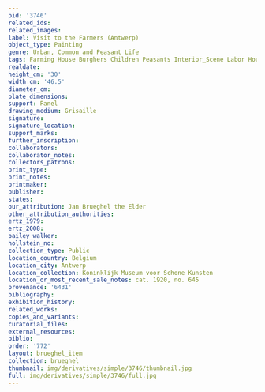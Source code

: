 ```yaml
---
pid: '3746'
related_ids: 
related_images: 
label: Visit to the Farmers (Antwerp)
object_type: Painting
genre: Urban, Common and Peasant Life
tags: Farming House Burghers Children Peasants Interior_Scene Labor Household_items
realdate: 
height_cm: '30'
width_cm: '46.5'
diameter_cm: 
plate_dimensions: 
support: Panel
drawing_medium: Grisaille
signature: 
signature_location: 
support_marks: 
further_inscription: 
collaborators: 
collaborator_notes: 
collectors_patrons: 
print_type: 
print_notes: 
printmaker: 
publisher: 
states: 
our_attribution: Jan Brueghel the Elder
other_attribution_authorities: 
ertz_1979: 
ertz_2008: 
bailey_walker: 
hollstein_no: 
collection_type: Public
location_country: Belgium
location_city: Antwerp
location_collection: Koninklijk Museum voor Schone Kunsten
location_or_most_recent_sale_notes: cat. 1920, no. 645
provenance: '6431'
bibliography: 
exhibition_history: 
related_works: 
copies_and_variants: 
curatorial_files: 
external_resources: 
biblio: 
order: '772'
layout: brueghel_item
collection: brueghel
thumbnail: img/derivatives/simple/3746/thumbnail.jpg
full: img/derivatives/simple/3746/full.jpg
---
```

